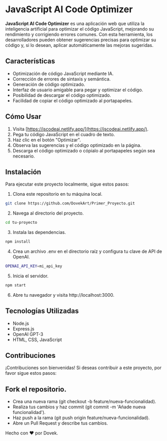 # JavaScript AI Code Optimizer

**JavaScript AI Code Optimizer** es una aplicación web que utiliza la inteligencia artificial para optimizar el código JavaScript, mejorando su rendimiento y corrigiendo errores comunes. Con esta herramienta, los desarrolladores pueden obtener sugerencias precisas para optimizar su código y, si lo desean, aplicar automáticamente las mejoras sugeridas.

## Características

- Optimización de código JavaScript mediante IA.
- Corrección de errores de sintaxis y semántica.
- Generación de código optimizado.
- Interfaz de usuario amigable para pegar y optimizar el código.
- Posibilidad de descargar el código optimizado.
- Facilidad de copiar el código optimizado al portapapeles.

## Cómo Usar

1. Visita [https://jscodeai.netlify.app/](https://jscodeai.netlify.app/).
2. Pega tu código JavaScript en el cuadro de texto.
3. Haz clic en el botón "Optimizar".
4. Observa las sugerencias y el código optimizado en la página.
5. Descarga el código optimizado o cópialo al portapapeles según sea necesario.

## Instalación

Para ejecutar este proyecto localmente, sigue estos pasos:

1. Clona este repositorio en tu máquina local.

```bash
git clone https://github.com/DovekArt/Primer_Proyecto.git

```
2. Navega al directorio del proyecto.
```bash
cd tu-proyecto
```
3. Instala las dependencias.
```bash
npm install
```
4. Crea un archivo .env en el directorio raíz y configura tu clave de API de OpenAI.
```bash
OPENAI_API_KEY=mi_api_key
```
5. Inicia el servidor.
```bash
npm start
```
6. Abre tu navegador y visita http://localhost:3000.

## Tecnologías Utilizadas

- Node.js
- Express.js
- OpenAI GPT-3
- HTML, CSS, JavaScript
## Contribuciones
¡Contribuciones son bienvenidas! Si deseas contribuir a este proyecto, por favor sigue estos pasos:

## Fork el repositorio.
- Crea una nueva rama (git checkout -b feature/nueva-funcionalidad).
- Realiza tus cambios y haz commit (git commit -m 'Añade nueva funcionalidad').
- Haz push a la rama (git push origin feature/nueva-funcionalidad).
- Abre un Pull Request y describe tus cambios.

Hecho con ❤️ por Dovek.